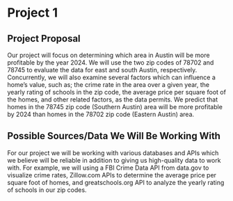 # Project 1

## Project Proposal

Our project will focus on determining which area in Austin will be more profitable by the year 2024. We will use the two zip codes of 78702 and 78745 to evaluate the data for east and south Austin, respectively. Concurrently, we will also examine several factors which can influence a home’s value, such as; the crime rate in the area over a given year, the yearly rating of schools in the zip code, the average price per square foot of the homes, and other related factors, as the data permits. We predict that homes in the 78745 zip code (Southern Austin) area will be more profitable by 2024 than homes in the 78702 zip code (Eastern Austin) area.

## Possible Sources/Data We Will Be Working With

For our project we will be working with various databases and APIs which we believe will be reliable in addition to giving us high-quality data to work with. For example, we will using a FBI Crime Data API from data.gov to visualize crime rates, Zillow.com APIs to determine the average price per square foot of homes, and greatschools.org API to analyze the yearly rating of schools in our zip codes. 

